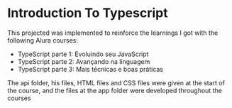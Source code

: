 # Introduction To Typescript

This projected was implemented to reinforce the learnings I got with the following Alura courses:

- TypeScript parte 1: Evoluindo seu JavaScript
- TypeScript parte 2: Avançando na línguagem
- TypeScript parte 3: Mais técnicas e boas práticas

The api folder, his files, HTML files and CSS files were given at the start of the course, and the files at the app folder were developed throughout the courses
